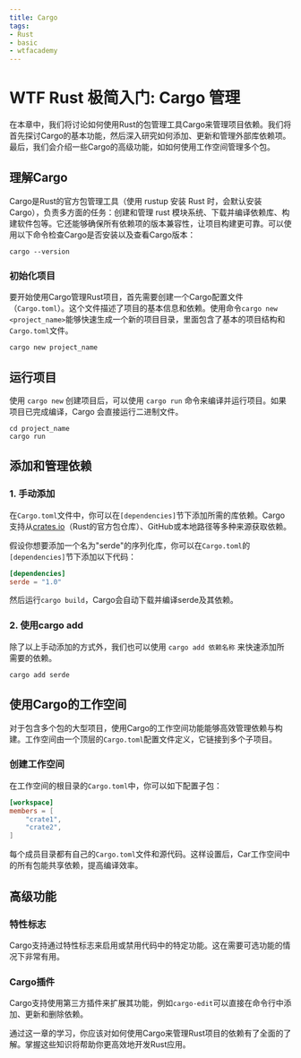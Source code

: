 ```yaml
---
title: Cargo
tags:
- Rust
- basic
- wtfacademy
---
```


# WTF Rust 极简入门: Cargo 管理

在本章中，我们将讨论如何使用Rust的包管理工具Cargo来管理项目依赖。我们将首先探讨Cargo的基本功能，然后深入研究如何添加、更新和管理外部库依赖项。最后，我们会介绍一些Cargo的高级功能，如如何使用工作空间管理多个包。

## 理解Cargo

Cargo是Rust的官方包管理工具（使用 rustup 安装 Rust 时，会默认安装 Cargo），负责多方面的任务：创建和管理 rust 模块系统、下载并编译依赖库、构建软件包等。它还能够确保所有依赖项的版本兼容性，让项目构建更可靠。可以使用以下命令检查Cargo是否安装以及查看Cargo版本：

```
cargo --version
```

### 初始化项目

要开始使用Cargo管理Rust项目，首先需要创建一个Cargo配置文件（`Cargo.toml`）。这个文件描述了项目的基本信息和依赖。使用命令`cargo new <project_name>`能够快速生成一个新的项目目录，里面包含了基本的项目结构和`Cargo.toml`文件。

```
cargo new project_name
```

## 运行项目

使用 `cargo new` 创建项目后，可以使用 `cargo run` 命令来编译并运行项目。如果项目已完成编译，Cargo 会直接运行二进制文件。

```
cd project_name
cargo run
```

## 添加和管理依赖

### 1. 手动添加

在`Cargo.toml`文件中，你可以在`[dependencies]`节下添加所需的库依赖。Cargo支持从[crates.io](https://crates.io/)（Rust的官方包仓库）、GitHub或本地路径等多种来源获取依赖。

假设你想要添加一个名为"serde"的序列化库，你可以在`Cargo.toml`的`[dependencies]`节下添加以下代码：

```toml
[dependencies]
serde = "1.0"
```

然后运行`cargo build`，Cargo会自动下载并编译serde及其依赖。

### 2. 使用cargo add

除了以上手动添加的方式外，我们也可以使用 `cargo add 依赖名称` 来快速添加所需要的依赖。

```
cargo add serde
```

## 使用Cargo的工作空间

对于包含多个包的大型项目，使用Cargo的工作空间功能能够高效管理依赖与构建。工作空间由一个顶层的`Cargo.toml`配置文件定义，它链接到多个子项目。

### 创建工作空间

在工作空间的根目录的`Cargo.toml`中，你可以如下配置子包：

```toml
[workspace]
members = [
    "crate1",
    "crate2",
]
```

每个成员目录都有自己的`Cargo.toml`文件和源代码。这样设置后，Car工作空间中的所有包能共享依赖，提高编译效率。

## 高级功能

### 特性标志

Cargo支持通过特性标志来启用或禁用代码中的特定功能。这在需要可选功能的情况下非常有用。

### Cargo插件

Cargo支持使用第三方插件来扩展其功能，例如`cargo-edit`可以直接在命令行中添加、更新和删除依赖。

通过这一章的学习，你应该对如何使用Cargo来管理Rust项目的依赖有了全面的了解。掌握这些知识将帮助你更高效地开发Rust应用。